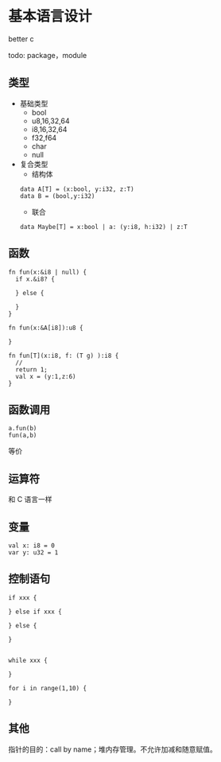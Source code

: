 # 基本语言设计

better c

todo: package，module

## 类型

- 基础类型
  - bool
  - u8,16,32,64
  - i8,16,32,64
  - f32,f64
  - char
  - null
- 复合类型
  - 结构体
  ```
  data A[T] = (x:bool, y:i32, z:T)
  data B = (bool,y:i32)
  ```
  - 联合
  ```
  data Maybe[T] = x:bool | a: (y:i8, h:i32) | z:T
  ```


## 函数

```
fn fun(x:&i8 | null) {
  if x.&i8? {

  } else {

  }
}

fn fun(x:&A[i8]):u8 {

}

fn fun[T](x:i8, f: (T g) ):i8 {
  //
  return 1;
  val x = (y:1,z:6)
}
```

## 函数调用

```
a.fun(b)
fun(a,b)
```
等价

## 运算符

和 C 语言一样

## 变量
```
val x: i8 = 0
var y: u32 = 1
```

## 控制语句
```
if xxx {

} else if xxx {

} else {

}


while xxx {

}

for i in range(1,10) {

}
```

## 其他

指针的目的：call by name；堆内存管理。不允许加减和随意赋值。